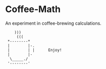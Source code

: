 # Coffee-Math
An experiment in coffee-brewing calculations.

```
    )))
     (((
 *--------*
 |        |-.
 |        | |      Enjoy!
 |        |-
  \_____./
 '--------'    
```
